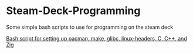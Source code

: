 # Steam-Deck-Programming
Some simple bash scripts to use for programming on the steam deck



[Bash script for setting up pacman, make, glibc, linux-headers, C, C++, and Zig](https://gist.github.com/sillythewanderer/a2a0e0c49b70c8b1ab5f87a2037b9821)

